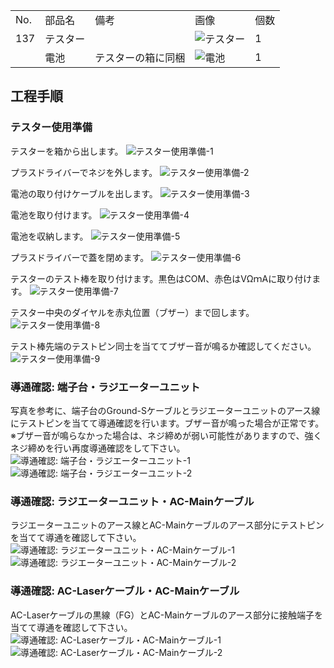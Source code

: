 <table class="packing-list">
    <tbody>
        <tr>
            <td>No.</td>
            <td>部品名</td>
            <td>備考</td>
            <td class="packing-img">画像</td>
            <td>個数</td>
        </tr>
        <tr>
            <td>137</td>
            <td>テスター</td>
            <td></td>
            <td><img src="./images/packing/137.jpg" alt="テスター"></td>
            <td>1</td>
        </tr>
        <tr>
            <td></td>
            <td>電池</td>
            <td>テスターの箱に同梱</td>
            <td><img src="./images/25/packing-001.jpg" alt="電池"></td>
            <td>1</td>
        </tr>
    </tbody>
</table>

## 工程手順

### テスター使用準備
テスターを箱から出します。
<img src="./images/25/001.jpg" alt="テスター使用準備-1">

プラスドライバーでネジを外します。
<img src="./images/25/002.jpg" alt="テスター使用準備-2">

電池の取り付けケーブルを出します。
<img src="./images/25/003.jpg" alt="テスター使用準備-3">

電池を取り付けます。
<img src="./images/25/004.jpg" alt="テスター使用準備-4">

電池を収納します。
<img src="./images/25/005.jpg" alt="テスター使用準備-5">

プラスドライバーで蓋を閉めます。
<img src="./images/25/006.jpg" alt="テスター使用準備-6">

テスターのテスト棒を取り付けます。黒色はCOM、赤色はVΩｍAに取り付けます。
<img src="./images/25/007.jpg" alt="テスター使用準備-7">

テスター中央のダイヤルを赤丸位置（ブザー）まで回します。
<img src="./images/25/008.jpg" alt="テスター使用準備-8">

テスト棒先端のテストピン同士を当ててブザー音が鳴るか確認してください。
<img src="./images/25/009.jpg" alt="テスター使用準備-9">

### 導通確認: 端子台・ラジエーターユニット
写真を参考に、端子台のGround-Sケーブルとラジエーターユニットのアース線にテストピンを当てて導通確認を行います。ブザー音が鳴った場合が正常です。
※ブザー音が鳴らなかった場合は、ネジ締めが弱い可能性がありますので、強くネジ締めを行い再度導通確認をして下さい。
<img src="./images/25/010.jpg" alt="導通確認: 端子台・ラジエーターユニット-1">
<img src="./images/25/011.jpg" alt="導通確認: 端子台・ラジエーターユニット-2">

### 導通確認: ラジエーターユニット・AC-Mainケーブル
ラジエーターユニットのアース線とAC-Mainケーブルのアース部分にテストピンを当てて導通を確認して下さい。
<img src="./images/25/012.jpg" alt="導通確認: ラジエーターユニット・AC-Mainケーブル-1">
<img src="./images/25/013.jpg" alt="導通確認: ラジエーターユニット・AC-Mainケーブル-2">

### 導通確認: AC-Laserケーブル・AC-Mainケーブル
AC-Laserケーブルの黒線（FG）とAC-Mainケーブルのアース部分に接触端子を当てて導通を確認して下さい。
<img src="./images/25/014.jpg" alt="導通確認: AC-Laserケーブル・AC-Mainケーブル-1">
<img src="./images/25/015.jpg" alt="導通確認: AC-Laserケーブル・AC-Mainケーブル-2">